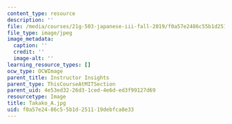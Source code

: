 ```yaml
---
content_type: resource
description: ''
file: /media/courses/21g-503-japanese-iii-fall-2019/f0a57e2486c55b1d251119debfca8e33_Takako_A.jpg
file_type: image/jpeg
image_metadata:
  caption: ''
  credit: ''
  image-alt: ''
learning_resource_types: []
ocw_type: OCWImage
parent_title: Instructor Insights
parent_type: ThisCourseAtMITSection
parent_uid: 4e53ed32-26d3-1ced-4e6d-ed3f99127d69
resourcetype: Image
title: Takako_A.jpg
uid: f0a57e24-86c5-5b1d-2511-19debfca8e33
---
```

